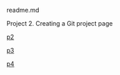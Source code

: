 readme.md

Project 2.
Creating a Git project page

[p2](https://cameronmckeown.github.io/)

[p3](https://github.com/UO-CIT/p3-17s-cameronmckeown)

[p4](https://github.com/UO-CIT/p4-17s-cameronmckeown)